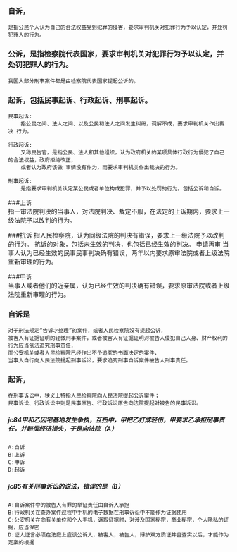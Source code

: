 ### 自诉，
    是指公民个人认为自己的合法权益受到犯罪的侵害，要求审判机关对犯罪行为予以认定，并处罚犯罪人的行为。
    
### 公诉，是指检察院代表国家，要求审判机关对犯罪行为予以认定，并处罚犯罪人的行为。
    我国大部分刑事案件都是由检察院代表国家提起公诉的。
    
### 起诉，包括民事起诉、行政起诉、刑事起诉。

    民事起诉:
        指公民之间、法人之间、以及公民和法人之间发生纠纷，调解不成，要求审判机关作出裁决 行为。
        
    行政起诉:
        又称民告官，是指公民、法人和其他组织，认为政府机关的某项具体行政行为侵犯了自己的合法权益，政府拒绝改正，
        或者认为政府该做 事情没有作为，而要求审判机关作出裁决的行为。
        
    刑事起诉:
        是指要求审判机关认定某公民或者单位构成犯罪，并予以处罚的行为。包括公诉和自诉。
        
###上诉  
    指一审法院判决的当事人，对法院判决、裁定不服，在法定的上诉期内，要求上一级法院予以改判的行为。
    
###抗诉 
    指人民检察院，认为同级法院的判决有错误，要求上一级法院予以改判的行为。
    抗诉的对象，包括未生效的判决，也包括已经生效的判决。
    申请再审  当事人认为已经生效的民事民事判决确有错误，两年以内要求原审法院或者上级法院重新审理的行为。

###申诉  
    当事人或者他们的近亲属，认为已经生效的判决确有错误，要求原审法院或者上级法院重新审理的行为。
    
### 自诉是
    对于刑法规定“告诉才处理”的案件，或者人民检察院没有提起公诉，
    被害人有证据证明的轻微刑事案件，或者被害人有证据证明对被告人侵犯自己人身、财产权利的行为应当依法追究刑事责任，
    而公安机关或者人民检察院已经作出不予追究的书面决定的案件，
    当事人自行向人民法院提起刑事诉讼，要求追究刑事自诉案件被告人刑事责任。
    
### 起诉，
    在刑事诉讼中，狭义上特指人民检察院向人民法院提起公诉案件；
    民事诉讼、行政诉讼中则是民事原告、行政诉讼原告向法院提起对被告的民事诉讼。    

##### jc84甲和乙因宅基地发生争执，互扭中，甲把乙打成轻伤，甲要求乙承担刑事责任，并赔偿经济损失，于是向法院（A）
    A:自诉
    B:上诉
    C:申诉
    D:起诉
         

##### jc85有关刑事诉讼的说法，错误的是（B）
    A:自诉案件中的被告人有罪的举证责任由自诉人承担
    B:行政机关在查办案件过程中手机的电子数据在刑事诉讼中不能作为证据使用
    C:公安机关在向有关单位和个人手机，调取证据时，对涉及国家秘密，商业秘密，个人隐私的证据，应当保密
    D:证人证言必须在法庭上应该公诉人，被害人，被告人，辩护双方质证并且查实以后，才能作为定案的根据















    